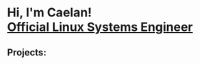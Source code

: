 <h1>Hi, I'm Caelan! <br/><a href="https://github.com/Caelanlinux">Official Linux Systems Engineer</a>

<h2>Projects:</h2>
